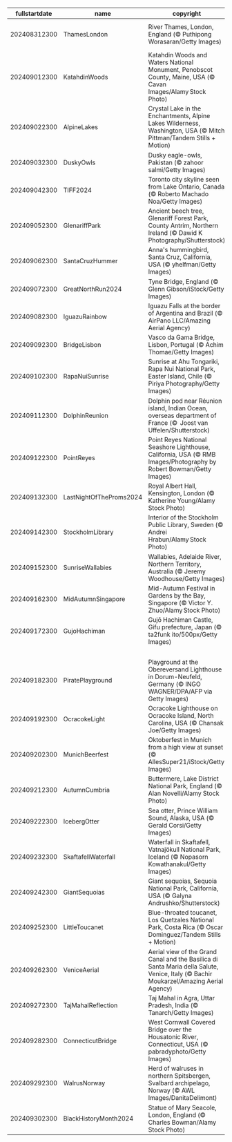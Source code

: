 |fullstartdate|name|copyright|title|image|
|--|--|--|--|--|
202408312300|ThamesLondon|River Thames, London, England (© Puthipong Worasaran/Getty Images)|Row your boat gently down the Thames|![](/en-GB/2024/09/202408312300ThamesLondon.jpg)|
202409012300|KatahdinWoods|Katahdin Woods and Waters National Monument, Penobscot County, Maine, USA (© Cavan Images/Alamy Stock Photo)|All about the woods and waters|![](/en-GB/2024/09/202409012300KatahdinWoods.jpg)|
202409022300|AlpineLakes|Crystal Lake in the Enchantments, Alpine Lakes Wilderness, Washington, USA (© Mitch Pittman/Tandem Stills + Motion)|Unspoiled beauty for all|![](/en-GB/2024/09/202409022300AlpineLakes.jpg)|
202409032300|DuskyOwls|Dusky eagle-owls, Pakistan (© zahoor salmi/Getty Images)|Birds of a feather hoot together|![](/en-GB/2024/09/202409032300DuskyOwls.jpg)|
202409042300|TIFF2024|Toronto city skyline seen from Lake Ontario, Canada (© Roberto Machado Noa/Getty Images)|Lights, camera, TIFF '24!|![](/en-GB/2024/09/202409042300TIFF2024.jpg)|
202409052300|GlenariffPark|Ancient beech tree, Glenariff Forest Park, County Antrim, Northern Ireland (© Dawid K Photography/Shutterstock)|'Wood' you believe this view?|![](/en-GB/2024/09/202409052300GlenariffPark.jpg)|
202409062300|SantaCruzHummer|Anna's hummingbird, Santa Cruz, California, USA (© yhelfman/Getty Images)|Humming along|![](/en-GB/2024/09/202409062300SantaCruzHummer.jpg)|
202409072300|GreatNorthRun2024|Tyne Bridge, England (© Glenn Gibson/iStock/Getty Images)|'Tyne' to shine|![](/en-GB/2024/09/202409072300GreatNorthRun2024.jpg)|
202409082300|IguazuRainbow|Iguazu Falls at the border of Argentina and Brazil (© AirPano LLC/Amazing Aerial Agency)|Rainbow waves in 'big water'|![](/en-GB/2024/09/202409082300IguazuRainbow.jpg)|
202409092300|BridgeLisbon|Vasco da Gama Bridge, Lisbon, Portugal (© Achim Thomae/Getty Images)|From skyline to water|![](/en-GB/2024/09/202409092300BridgeLisbon.jpg)|
202409102300|RapaNuiSunrise|Sunrise at Ahu Tongariki, Rapa Nui National Park, Easter Island, Chile (© Piriya Photography/Getty Images)|MOAIrning glory!|![](/en-GB/2024/09/202409102300RapaNuiSunrise.jpg)|
202409112300|DolphinReunion|Dolphin pod near Réunion island, Indian Ocean, overseas department of France (©  Joost van Uffelen/Shutterstock)|Have a fin-tastic day|![](/en-GB/2024/09/202409112300DolphinReunion.jpg)|
202409122300|PointReyes|Point Reyes National Seashore Lighthouse, California, USA (©  RMB Images/Photography by Robert Bowman/Getty Images)|A haven for nature and humans|![](/en-GB/2024/09/202409122300PointReyes.jpg)|
202409132300|LastNightOfTheProms2024|Royal Albert Hall, Kensington, London (© Katherine Young/Alamy Stock Photo)|Orchestrating some fun|![](/en-GB/2024/09/202409132300LastNightOfTheProms2024.jpg)|
202409142300|StockholmLibrary|Interior of the Stockholm Public Library, Sweden (© Andrei Hrabun/Alamy Stock Photo)|Where every angle tells a story|![](/en-GB/2024/09/202409142300StockholmLibrary.jpg)|
202409152300|SunriseWallabies|Wallabies, Adelaide River, Northern Territory, Australia (© Jeremy Woodhouse/Getty Images)|Hoppily ever after|![](/en-GB/2024/09/202409152300SunriseWallabies.jpg)|
202409162300|MidAutumnSingapore|Mid-Autumn Festival in Gardens by the Bay, Singapore (© Victor Y. Zhuo/Alamy Stock Photo)|Lanterns and mooncakes|![](/en-GB/2024/09/202409162300MidAutumnSingapore.jpg)|
202409172300|GujoHachiman|Gujō Hachiman Castle, Gifu prefecture, Japan (© ta2funk ito/500px/Getty Images)|Castle in the clouds|![](/en-GB/2024/09/202409172300GujoHachiman.jpg)|
||||![](/en-GB/2024/09/.jpg)|
202409182300|PiratePlayground|Playground at the Obereversand Lighthouse in Dorum-Neufeld, Germany (© INGO WAGNER/DPA/AFP via Getty Images)|Avast, landlubbers!|![](/en-GB/2024/09/202409182300PiratePlayground.jpg)|
202409192300|OcracokeLight|Ocracoke Lighthouse on Ocracoke Island, North Carolina, USA (© Chansak Joe/Getty Images)|A buccaneer's final haven|![](/en-GB/2024/09/202409192300OcracokeLight.jpg)|
202409202300|MunichBeerfest|Oktoberfest in Munich from a high view at sunset (© AllesSuper21/iStock/Getty Images)|Prost to Oktoberfest!|![](/en-GB/2024/09/202409202300MunichBeerfest.jpg)|
202409212300|AutumnCumbria|Buttermere, Lake District National Park, England (© Alan Novelli/Alamy Stock Photo)|Mirror, mirror on the lake|![](/en-GB/2024/09/202409212300AutumnCumbria.jpg)|
202409222300|IcebergOtter|Sea otter, Prince William Sound, Alaska, USA (© Gerald Corsi/Getty Images)|Otter-ly amazing|![](/en-GB/2024/09/202409222300IcebergOtter.jpg)|
202409232300|SkaftafellWaterfall|Waterfall in Skaftafell, Vatnajökull National Park, Iceland (© Nopasorn Kowathanakul/Getty Images)|Falling for this view?|![](/en-GB/2024/09/202409232300SkaftafellWaterfall.jpg)|
202409242300|GiantSequoias|Giant sequoias, Sequoia National Park, California, USA (© Galyna Andrushko/Shutterstock)|The realm of ancient giants|![](/en-GB/2024/09/202409242300GiantSequoias.jpg)|
202409252300|LittleToucanet|Blue-throated toucanet, Los Quetzales National Park, Costa Rica (© Oscar Dominguez/Tandem Stills + Motion)|Calling all toucan fans|![](/en-GB/2024/09/202409252300LittleToucanet.jpg)|
202409262300|VeniceAerial|Aerial view of the Grand Canal and the Basilica di Santa Maria della Salute, Venice, Italy (© Bachir Moukarzel/Amazing Aerial Agency)|Above the floating city|![](/en-GB/2024/09/202409262300VeniceAerial.jpg)|
202409272300|TajMahalReflection|Taj Mahal in Agra, Uttar Pradesh, India (© Tanarch/Getty Images)|Grand gesture of love|![](/en-GB/2024/09/202409272300TajMahalReflection.jpg)|
202409282300|ConnecticutBridge|West Cornwall Covered Bridge over the Housatonic River, Connecticut, USA (© pabradyphoto/Getty Images)|Connecting Connecticut|![](/en-GB/2024/09/202409282300ConnecticutBridge.jpg)|
202409292300|WalrusNorway|Herd of walruses in northern Spitsbergen, Svalbard archipelago, Norway (© AWL Images/DanitaDelimont)|Go with the floe|![](/en-GB/2024/09/202409292300WalrusNorway.jpg)|
202409302300|BlackHistoryMonth2024|Statue of Mary Seacole, London, England (© Charles Bowman/Alamy Stock Photo)|Honouring the past, shaping the future|![](/en-GB/2024/09/202409302300BlackHistoryMonth2024.jpg)|
